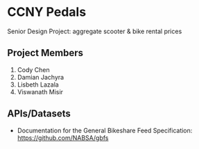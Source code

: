 # CCNY Pedals
Senior Design Project: aggregate scooter & bike rental prices

## Project Members
1. Cody Chen
2. Damian Jachyra
3. Lisbeth Lazala
4. Viswanath Misir

## APIs/Datasets
* Documentation for the General Bikeshare Feed Specification: https://github.com/NABSA/gbfs
